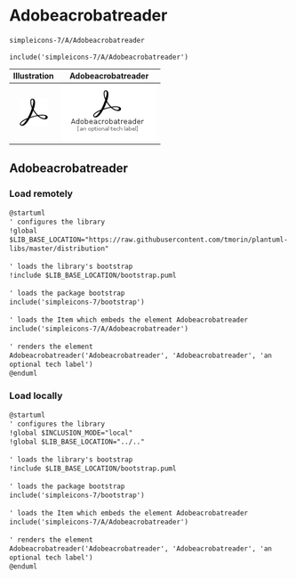# Adobeacrobatreader


```text
simpleicons-7/A/Adobeacrobatreader
```

```text
include('simpleicons-7/A/Adobeacrobatreader')
```



| Illustration | Adobeacrobatreader |
| :---: | :---: |
| ![illustration for Illustration](../../simpleicons-7/A/Adobeacrobatreader.png) | ![illustration for Adobeacrobatreader](../../simpleicons-7/A/Adobeacrobatreader.Local.png) |




## Adobeacrobatreader

### Load remotely
```plantuml
@startuml
' configures the library
!global $LIB_BASE_LOCATION="https://raw.githubusercontent.com/tmorin/plantuml-libs/master/distribution"

' loads the library's bootstrap
!include $LIB_BASE_LOCATION/bootstrap.puml

' loads the package bootstrap
include('simpleicons-7/bootstrap')

' loads the Item which embeds the element Adobeacrobatreader
include('simpleicons-7/A/Adobeacrobatreader')

' renders the element
Adobeacrobatreader('Adobeacrobatreader', 'Adobeacrobatreader', 'an optional tech label')
@enduml
```

### Load locally
```plantuml
@startuml
' configures the library
!global $INCLUSION_MODE="local"
!global $LIB_BASE_LOCATION="../.."

' loads the library's bootstrap
!include $LIB_BASE_LOCATION/bootstrap.puml

' loads the package bootstrap
include('simpleicons-7/bootstrap')

' loads the Item which embeds the element Adobeacrobatreader
include('simpleicons-7/A/Adobeacrobatreader')

' renders the element
Adobeacrobatreader('Adobeacrobatreader', 'Adobeacrobatreader', 'an optional tech label')
@enduml
```

